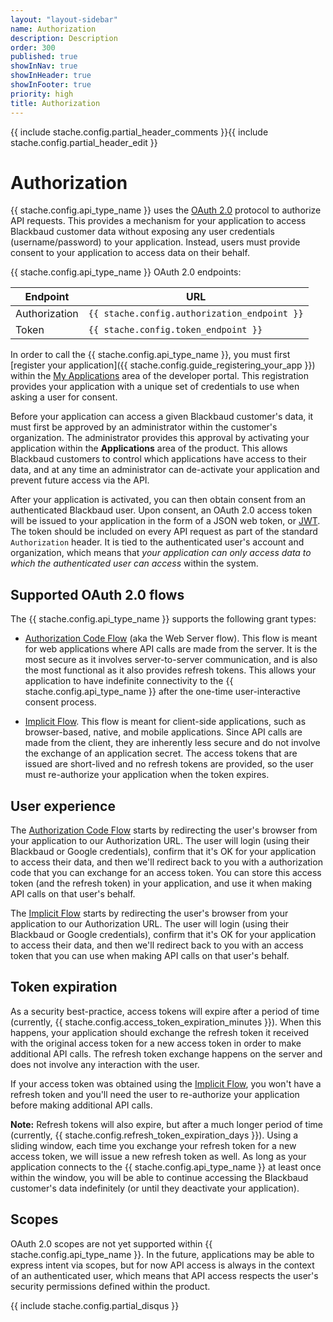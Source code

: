 ```yaml
---
layout: "layout-sidebar"
name: Authorization
description: Description
order: 300
published: true
showInNav: true
showInHeader: true
showInFooter: true
priority: high
title: Authorization
---
```


{{ include stache.config.partial_header_comments }}{{ include stache.config.partial_header_edit }}

# Authorization

{{ stache.config.api_type_name }} uses the <a href="http://oauth.net/2/">OAuth 2.0</a> protocol to authorize API requests.  This provides a mechanism for your application to access Blackbaud customer data without exposing any user credentials (username/password) to your application. Instead, users must provide consent to your application to access data on their behalf.

{{ stache.config.api_type_name }} OAuth 2.0 endpoints:

<div class="table-responsive">
  <table class="table table-striped table-hover">
    <thead>
      <tr>
        <th>Endpoint</th>
        <th>URL</th>
      </tr>
    </thead>
    <tbody>
      <tr>
        <td>Authorization</td>
        <td><code class="language-http">{{ stache.config.authorization_endpoint }}</code></td>
      </tr>
      <tr>
        <td>Token</td>
        <td><code class="language-http">{{ stache.config.token_endpoint }}</code></td>
      </tr>
    </tbody>
  </table>
</div>

In order to call the {{ stache.config.api_type_name }}, you must first [register your application]({{ stache.config.guide_registering_your_app }}) within the <a href="{{ stache.config.developer_app_management_url }}" target= "_blank">My Applications</a> area of the developer portal. This registration provides your application with a unique set of credentials to use when asking a user for consent.

Before your application can access a given Blackbaud customer's data, it must first be approved by an administrator within the customer's organization.  The administrator provides this approval by activating your application within the <b>Applications</b> area of the product.  This allows Blackbaud customers to control which applications have access to their data, and at any time an administrator can de-activate your application and prevent future access via the API.

After your application is activated, you can then obtain consent from an authenticated Blackbaud user.  Upon consent, an OAuth 2.0 access token will be issued to your application in the form of a JSON web token, or <a href="https://jwt.io">JWT</a>.  The token should be included on every API request as part of the standard <code>Authorization</code> header.  It is tied to the authenticated user's account and organization, which means that _your application can only access data to which the authenticated user can access_ within the system.

## Supported OAuth 2.0 flows

The {{ stache.config.api_type_name }} supports the following grant types:

- <a href="{{ stache.config.guide_web_api_authorization_auth_code_flow }}" target= "_self">Authorization Code Flow</a> (aka the Web Server flow). This flow is meant for web applications where API calls are made from the server.  It is the most secure as it involves server-to-server communication, and is also the most functional as it also provides refresh tokens.  This allows your application to have indefinite connectivity to the {{ stache.config.api_type_name }} after the one-time user-interactive consent process.

- <a href="{{ stache.config.guide_web_api_authorization_implicit_flow }}" target= "_self">Implicit Flow</a>.  This flow is meant for client-side applications, such as browser-based, native, and mobile applications.  Since API calls are made from the client, they are inherently less secure and do not involve the exchange of an application secret.  The access tokens that are issued are short-lived and no refresh tokens are provided, so the user must re-authorize your application when the token expires.

## User experience

The <a href="{{ stache.config.guide_web_api_authorization_auth_code_flow }}" target= "_self">Authorization Code Flow</a> starts by redirecting the user's browser from your application to our Authorization URL.  The user will login (using their Blackbaud or Google credentials), confirm that it's OK for your application to access their data, and then we'll redirect back to you with a authorization code that you can exchange for an access token.  You can store this access token (and the refresh token) in your application, and use it when making API calls on that user's behalf.

The <a href="{{ stache.config.guide_web_api_authorization_implicit_flow }}" target= "_self">Implicit Flow</a> starts by redirecting the user's browser from your application to our Authorization URL.  The user will login (using their Blackbaud or Google credentials), confirm that it's OK for your application to access their data, and then we'll redirect back to you with an access token that you can use when making API calls on that user's behalf.

## Token expiration

As a security best-practice, access tokens will expire after a period of time (currently, {{ stache.config.access_token_expiration_minutes }}).  When this happens, your application should exchange the refresh token it received with the original access token for a new access token in order to make additional API calls.  The refresh token exchange happens on the server and does not involve any interaction with the user.

If your access token was obtained using the <a href="{{ stache.config.guide_web_api_authorization_implicit_flow }}" target= "_self">Implicit Flow</a>, you won't have a refresh token and you'll need the user to re-authorize your application before making additional API calls.

**Note:** Refresh tokens will also expire, but after a much longer period of time (currently, {{ stache.config.refresh_token_expiration_days }}).  Using a sliding window, each time you exchange your refresh token for a new access token, we will issue a new refresh token as well.  As long as your application connects to the {{ stache.config.api_type_name }} at least once within the window, you will be able to continue accessing the Blackbaud customer's data indefinitely (or until they deactivate your application).

## Scopes

OAuth 2.0 scopes are not yet supported within {{ stache.config.api_type_name }}. In the future, applications may be able to express intent via scopes, but for now API access is always in the context of an authenticated user, which means that API access respects the user's security permissions defined within the product.

{{ include stache.config.partial_disqus }}
